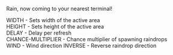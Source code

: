 Rain, now coming to your nearest terminal!

WIDTH - Sets width of the active area  
HEIGHT - Sets height of the active area  
DELAY - Delay per refresh  
CHANCE-MULTIPLIER - Chance multiplier of spawning raindrops  
WIND - Wind direction
INVERSE - Reverse raindrop direction

